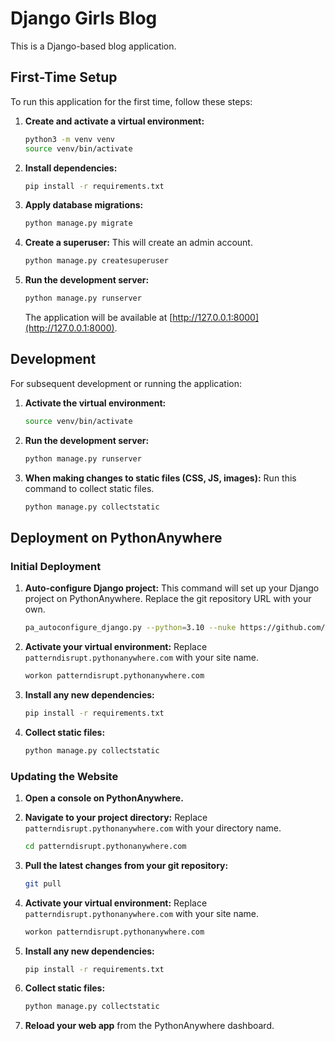 # Django Girls Blog

This is a Django-based blog application.

## First-Time Setup

To run this application for the first time, follow these steps:

1.  **Create and activate a virtual environment:**
    ```bash
    python3 -m venv venv
    source venv/bin/activate
    ```

2.  **Install dependencies:**
    ```bash
    pip install -r requirements.txt
    ```

3.  **Apply database migrations:**
    ```bash
    python manage.py migrate
    ```

4.  **Create a superuser:**
    This will create an admin account.
    ```bash
    python manage.py createsuperuser
    ```

5.  **Run the development server:**
    ```bash
    python manage.py runserver
    ```
    The application will be available at [http://127.0.0.1:8000](http://127.0.0.1:8000).

## Development

For subsequent development or running the application:

1.  **Activate the virtual environment:**
    ```bash
    source venv/bin/activate
    ```

2.  **Run the development server:**
    ```bash
    python manage.py runserver
    ```

3.  **When making changes to static files (CSS, JS, images):**
    Run this command to collect static files.
    ```bash
    python manage.py collectstatic
    ```

## Deployment on PythonAnywhere

### Initial Deployment

1.  **Auto-configure Django project:**
    This command will set up your Django project on PythonAnywhere. Replace the git repository URL with your own.
    ```bash
    pa_autoconfigure_django.py --python=3.10 --nuke https://github.com/UlrikeDetective/DjangoGirls.git
    ```

2.  **Activate your virtual environment:**
    Replace `patterndisrupt.pythonanywhere.com` with your site name.
    ```bash
    workon patterndisrupt.pythonanywhere.com
    ```

3.  **Install any new dependencies:**
    ```bash
    pip install -r requirements.txt
    ```

4.  **Collect static files:**
    ```bash
    python manage.py collectstatic
    ```

### Updating the Website

1.  **Open a console on PythonAnywhere.**

2.  **Navigate to your project directory:**
    Replace `patterndisrupt.pythonanywhere.com` with your directory name.
    ```bash
    cd patterndisrupt.pythonanywhere.com
    ```

3.  **Pull the latest changes from your git repository:**
    ```bash
    git pull
    ```

4.  **Activate your virtual environment:**
    Replace `patterndisrupt.pythonanywhere.com` with your site name.
    ```bash
    workon patterndisrupt.pythonanywhere.com
    ```

5.  **Install any new dependencies:**
    ```bash
    pip install -r requirements.txt
    ```

6.  **Collect static files:**
    ```bash
    python manage.py collectstatic
    ```
7.  **Reload your web app** from the PythonAnywhere dashboard.